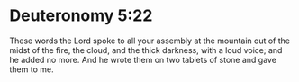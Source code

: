 # Deuteronomy 5:22

These words the Lord spoke to all your assembly at the mountain out of the midst of the fire, the cloud, and the thick darkness, with a loud voice; and he added no more. And he wrote them on two tablets of stone and gave them to me.
